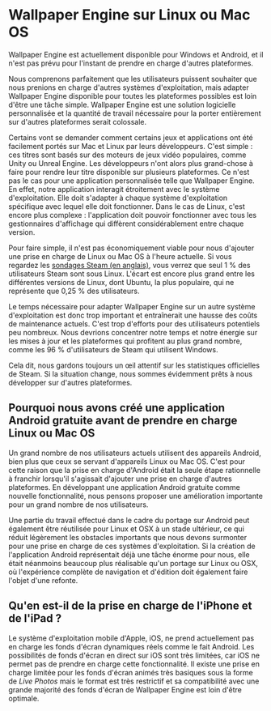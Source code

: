 # Wallpaper Engine sur Linux ou Mac OS

Wallpaper Engine est actuellement disponible pour Windows et Android, et il n'est pas prévu pour l'instant de prendre en charge d'autres plateformes.

Nous comprenons parfaitement que les utilisateurs puissent souhaiter que nous prenions en charge d'autres systèmes d'exploitation, mais adapter Wallpaper Engine disponible pour toutes les plateformes possibles est loin d'être une tâche simple. Wallpaper Engine est une solution logicielle personnalisée et la quantité de travail nécessaire pour la porter entièrement sur d'autres plateformes serait colossale.

Certains vont se demander comment certains jeux et applications ont été facilement portés sur Mac et Linux par leurs développeurs. C'est simple : ces titres sont basés sur des moteurs de jeux vidéo populaires, comme Unity ou Unreal Engine. Les développeurs n'ont alors plus grand-chose à faire pour rendre leur titre disponible sur plusieurs plateformes. Ce n'est pas le cas pour une application personnalisée telle que Wallpaper Engine. En effet, notre application interagit étroitement avec le système d'exploitation. Elle doit s'adapter à chaque système d'exploitation spécifique avec lequel elle doit fonctionner. Dans le cas de Linux, c'est encore plus complexe : l'application doit pouvoir fonctionner avec tous les gestionnaires d'affichage qui diffèrent considérablement entre chaque version.

Pour faire simple, il n'est pas économiquement viable pour nous d'ajouter une prise en charge de Linux ou Mac OS à l'heure actuelle. Si vous regardez les [sondages Steam (en anglais)](https://store.steampowered.com/hwsurvey), vous verrez que seul 1 % des utilisateurs Steam sont sous Linux. L'écart est encore plus grand entre les différentes versions de Linux, dont Ubuntu, la plus populaire, qui ne représente que 0,25 % des utilisateurs.

Le temps nécessaire pour adapter Wallpaper Engine sur un autre système d'exploitation est donc trop important et entraînerait une hausse des coûts de maintenance actuels. C'est trop d'efforts pour des utilisateurs potentiels peu nombreux. Nous devrions concentrer notre temps et notre énergie sur les mises à jour et les plateformes qui profitent au plus grand nombre, comme les 96 % d'utilisateurs de Steam qui utilisent Windows.

Cela dit, nous gardons toujours un œil attentif sur les statistiques officielles de Steam. Si la situation change, nous sommes évidemment prêts à nous développer sur d'autres plateformes.

## Pourquoi nous avons créé une application Android gratuite avant de prendre en charge Linux ou Mac OS

Un grand nombre de nos utilisateurs actuels utilisent des appareils Android, bien plus que ceux se servant d'appareils Linux ou Mac OS. C'est pour cette raison que la prise en charge d'Android était la seule étape rationnelle à franchir lorsqu'il s'agissait d'ajouter une prise en charge d'autres plateformes. En développant une application Android gratuite comme nouvelle fonctionnalité, nous pensons proposer une amélioration importante pour un grand nombre de nos utilisateurs.

Une partie du travail effectué dans le cadre du portage sur Android peut également être réutilisée pour Linux et OSX à un stade ultérieur, ce qui réduit légèrement les obstacles importants que nous devons surmonter pour une prise en charge de ces systèmes d'exploitation. Si la création de l'application Android représentait déjà une tâche énorme pour nous, elle était néanmoins beaucoup plus réalisable qu'un portage sur Linux ou OSX, où l'expérience complète de navigation et d'édition doit également faire l'objet d'une refonte.

## Qu'en est-il de la prise en charge de l'iPhone et de l'iPad ?

Le système d'exploitation mobile d'Apple, iOS, ne prend actuellement pas en charge les fonds d'écran dynamiques réels comme le fait Android. Les possibilités de fonds d'écran en direct sur iOS sont très limitées, car iOS ne permet pas de prendre en charge cette fonctionnalité. Il existe une prise en charge limitée pour les fonds d'écran animés très basiques sous la forme de *Live Photos* mais le format est très restrictif et sa compatibilité avec une grande majorité des fonds d'écran de Wallpaper Engine est loin d'être optimale.
